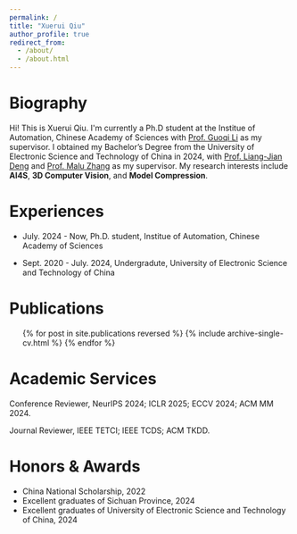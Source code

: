 ```yaml
---
permalink: /
title: "Xuerui Qiu"
author_profile: true
redirect_from: 
  - /about/
  - /about.html
---
```





Biography
======
Hi! This is Xuerui Qiu. I'm currently a  Ph.D student at the Institue of Automation, Chinese Academy of Sciences with [Prof. Guoqi Li](https://casialiguoqi.github.io/) as my supervisor. I obtained my Bachelor’s Degree from the University of Electronic Science and Technology of China in 2024, with [Prof. Liang-Jian Deng](https://liangjiandeng.github.io/) and [Prof. Malu Zhang](https://www.scse.uestc.edu.cn/info/1081/12350.htm) as my supervisor. My research interests include **AI4S**, **3D Computer Vision**, and **Model Compression**.


Experiences
======
- July. 2024 - Now, Ph.D. student, Institue of Automation, Chinese Academy of Sciences

- Sept. 2020 - July. 2024, Undergradute, University of Electronic Science and Technology of China

Publications
======
  <ul>{% for post in site.publications reversed %}
    {% include archive-single-cv.html %}
  {% endfor %}</ul>

Academic Services
======
Conference Reviewer, NeurIPS 2024; ICLR 2025; ECCV 2024; ACM MM 2024.

Journal Reviewer, IEEE TETCI; IEEE TCDS; ACM TKDD.

Honors & Awards
======
* China National Scholarship, 2022
* Excellent graduates of Sichuan Province, 2024
* Excellent graduates of University of Electronic Science and Technology of China, 2024

